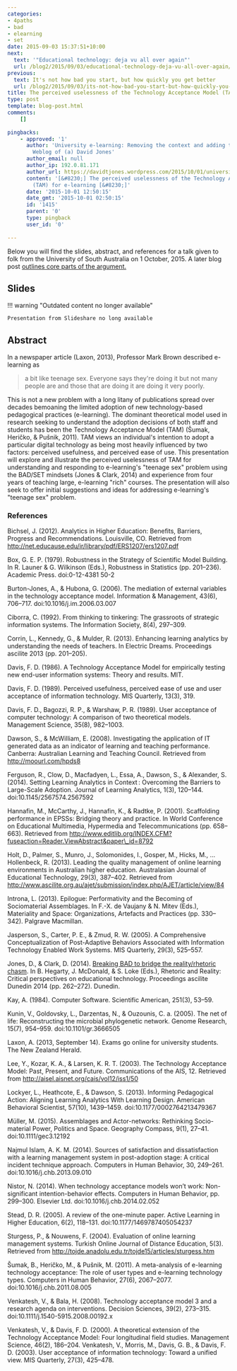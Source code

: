 ```yaml
---
categories:
- 4paths
- bad
- elearning
- set
date: 2015-09-03 15:37:51+10:00
next:
  text: '"Educational technology: deja vu all over again"'
  url: /blog2/2015/09/03/educational-technology-deja-vu-all-over-again/
previous:
  text: It's not how bad you start, but how quickly you get better
  url: /blog2/2015/09/03/its-not-how-bad-you-start-but-how-quickly-you-get-better/
title: The perceived uselessness of the Technology Acceptance Model (TAM) for e-learning
type: post
template: blog-post.html
comments:
    []
    
pingbacks:
    - approved: '1'
      author: 'University e-learning: Removing the context and adding the sediment | The
        Weblog of (a) David Jones'
      author_email: null
      author_ip: 192.0.81.171
      author_url: https://davidtjones.wordpress.com/2015/10/01/university-e-learning-removing-the-context-and-adding-the-sediment/
      content: '[&#8230;] The perceived uselessness of the Technology Acceptance Model
        (TAM) for e-learning [&#8230;]'
      date: '2015-10-01 12:50:15'
      date_gmt: '2015-10-01 02:50:15'
      id: '1415'
      parent: '0'
      type: pingback
      user_id: '0'
    
---
```

Below you will find the slides, abstract, and references for a talk given to folk from the University of South Australia on 1 October, 2015. A later blog post [outlines core parts of the argument.](/blog2/2015/10/01/university-e-learning-removing-the-context-and-adding-the-sediment/)

## Slides


!!! warning "Outdated content no longer available"

    Presentation from Slideshare no long available


## Abstract

In a newspaper article (Laxon, 2013), Professor Mark Brown described e-learning as

> a bit like teenage sex. Everyone says they're doing it but not many people are and those that are doing it are doing it very poorly.

This is not a new problem with a long litany of publications spread over decades bemoaning the limited adoption of new technology-based pedagogical practices (e-learning). The dominant theoretical model used in research seeking to understand the adoption decisions of both staff and students has been the Technology Acceptance Model (TAM) (Šumak, Heričko, & Pušnik, 2011). TAM views an individual's intention to adopt a particular digital technology as being most heavily influenced by two factors: perceived usefulness, and perceived ease of use. This presentation will explore and illustrate the perceived uselessness of TAM for understanding and responding to e-learning's "teenage sex" problem using the BAD/SET mindsets (Jones & Clark, 2014) and experience from four years of teaching large, e-learning "rich" courses. The presentation will also seek to offer initial suggestions and ideas for addressing e-learning's "teenage sex" problem.

### References

Bichsel, J. (2012). Analytics in Higher Education: Benefits, Barriers, Progress and Recommendations. Louisville, CO. Retrieved from http://net.educause.edu/ir/library/pdf/ERS1207/ers1207.pdf

Box, G. E. P. (1979). Robustness in the Strategy of Scientific Model Building. In R. Launer & G. Wilkinson (Eds.), Robustness in Statistics (pp. 201–236). Academic Press. doi:0-12-4381 50-2

Burton-Jones, A., & Hubona, G. (2006). The mediation of external variables in the technology acceptance model. Information & Management, 43(6), 706–717. doi:10.1016/j.im.2006.03.007

Ciborra, C. (1992). From thinking to tinkering: The grassroots of strategic information systems. The Information Society, 8(4), 297–309.

Corrin, L., Kennedy, G., & Mulder, R. (2013). Enhancing learning analytics by understanding the needs of teachers. In Electric Dreams. Proceedings ascilite 2013 (pp. 201–205).

Davis, F. D. (1986). A Technology Acceptance Model for empirically testing new end-user information systems: Theory and results. MIT.

Davis, F. D. (1989). Perceived usefulness, perceived ease of use and user acceptance of information technology. MIS Quarterly, 13(3), 319.

Davis, F. D., Bagozzi, R. P., & Warshaw, P. R. (1989). User acceptance of computer technology: A comparison of two theoretical models. Management Science, 35(8), 982–1003.

Dawson, S., & McWilliam, E. (2008). Investigating the application of IT generated data as an indicator of learning and teaching performance. Canberra: Australian Learning and Teaching Council. Retrieved from http://moourl.com/hpds8

Ferguson, R., Clow, D., Macfadyen, L., Essa, A., Dawson, S., & Alexander, S. (2014). Setting Learning Analytics in Context : Overcoming the Barriers to Large-Scale Adoption. Journal of Learning Analytics, 1(3), 120–144. doi:10.1145/2567574.2567592

Hannafin, M., McCarthy, J., Hannafin, K., & Radtke, P. (2001). Scaffolding performance in EPSSs: Bridging theory and practice. In World Conference on Educational Multimedia, Hypermedia and Telecommunications (pp. 658–663). Retrieved from http://www.editlib.org/INDEX.CFM?fuseaction=Reader.ViewAbstract&paper\_id=8792

Holt, D., Palmer, S., Munro, J., Solomonides, I., Gosper, M., Hicks, M., … Hollenbeck, R. (2013). Leading the quality management of online learning environments in Australian higher education. Australasian Journal of Educational Technology, 29(3), 387–402. Retrieved from http://www.ascilite.org.au/ajet/submission/index.php/AJET/article/view/84

Introna, L. (2013). Epilogue: Performativity and the Becoming of Sociomaterial Assemblages. In F.-X. de Vaujany & N. Mitev (Eds.), Materiality and Space: Organizations, Artefacts and Practices (pp. 330–342). Palgrave Macmillan.

Jasperson, S., Carter, P. E., & Zmud, R. W. (2005). A Comprehensive Conceptualization of Post-Adaptive Behaviors Associated with Information Technology Enabled Work Systems. MIS Quarterly, 29(3), 525–557.

Jones, D., & Clark, D. (2014). [Breaking BAD to bridge the reality/rhetoric chasm](/blog2/2014/09/21/breaking-bad-to-bridge-the-realityrhetoric-chasm/). In B. Hegarty, J. McDonald, & S. Loke (Eds.), Rhetoric and Reality: Critical perspectives on educational technology. Proceedings ascilite Dunedin 2014 (pp. 262–272). Dunedin.

Kay, A. (1984). Computer Software. Scientific American, 251(3), 53–59.

Kunin, V., Goldovsky, L., Darzentas, N., & Ouzounis, C. a. (2005). The net of life: Reconstructing the microbial phylogenetic network. Genome Research, 15(7), 954–959. doi:10.1101/gr.3666505

Laxon, A. (2013, September 14). Exams go online for university students. The New Zealand Herald.

Lee, Y., Kozar, K. A., & Larsen, K. R. T. (2003). The Technology Acceptance Model: Past, Present, and Future. Communications of the AIS, 12. Retrieved from http://aisel.aisnet.org/cais/vol12/iss1/50

Lockyer, L., Heathcote, E., & Dawson, S. (2013). Informing Pedagogical Action: Aligning Learning Analytics With Learning Design. American Behavioral Scientist, 57(10), 1439–1459. doi:10.1177/0002764213479367

Müller, M. (2015). Assemblages and Actor-networks: Rethinking Socio-material Power, Politics and Space. Geography Compass, 9(1), 27–41. doi:10.1111/gec3.12192

Najmul Islam, A. K. M. (2014). Sources of satisfaction and dissatisfaction with a learning management system in post-adoption stage: A critical incident technique approach. Computers in Human Behavior, 30, 249–261. doi:10.1016/j.chb.2013.09.010

Nistor, N. (2014). When technology acceptance models won’t work: Non-significant intention-behavior effects. Computers in Human Behavior, pp. 299–300. Elsevier Ltd. doi:10.1016/j.chb.2014.02.052

Stead, D. R. (2005). A review of the one-minute paper. Active Learning in Higher Education, 6(2), 118–131. doi:10.1177/1469787405054237

Sturgess, P., & Nouwens, F. (2004). Evaluation of online learning management systems. Turkish Online Journal of Distance Education, 5(3). Retrieved from http://tojde.anadolu.edu.tr/tojde15/articles/sturgess.htm

Šumak, B., Heričko, M., & Pušnik, M. (2011). A meta-analysis of e-learning technology acceptance: The role of user types and e-learning technology types. Computers in Human Behavior, 27(6), 2067–2077. doi:10.1016/j.chb.2011.08.005

Venkatesh, V., & Bala, H. (2008). Technology acceptance model 3 and a research agenda on interventions. Decision Sciences, 39(2), 273–315. doi:10.1111/j.1540-5915.2008.00192.x

Venkatesh, V., & Davis, F. D. (2000). A theoretical extension of the Technology Acceptance Model: Four longitudinal field studies. Management Science, 46(2), 186–204. Venkatesh, V., Morris, M., Davis, G. B., & Davis, F. D. (2003). User acceptance of information technology: Toward a unified view. MIS Quarterly, 27(3), 425–478.